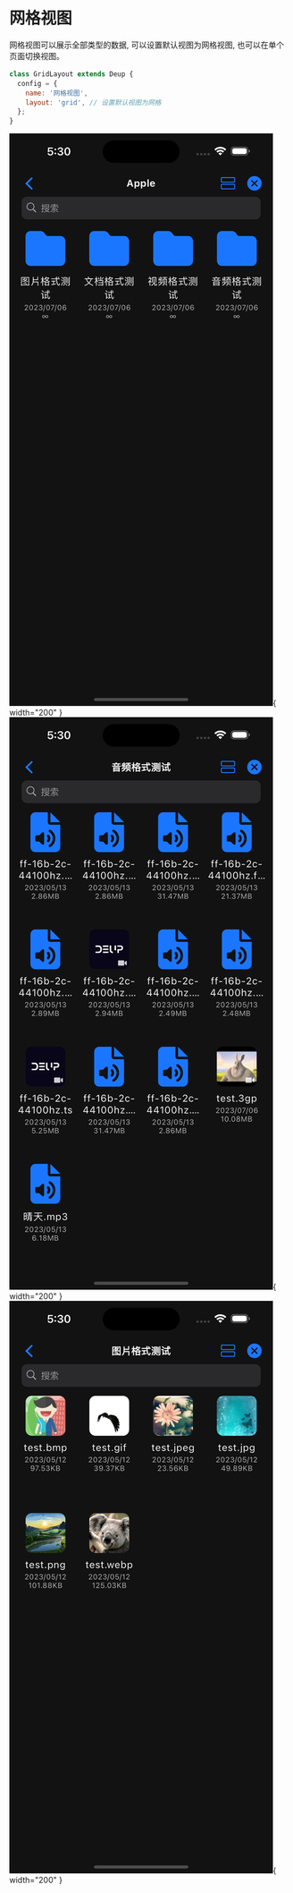 # 网格视图

网格视图可以展示全部类型的数据, 可以设置默认视图为网格视图, 也可以在单个页面切换视图。

```javascript
class GridLayout extends Deup {
  config = {
    name: '网格视图',
    layout: 'grid', // 设置默认视图为网格
  };
}
```

![](../assets/layouts/grid/1.png){ width="200" } ![](../assets/layouts/grid/2.png){ width="200" } ![](../assets/layouts/grid/3.png){ width="200" }

